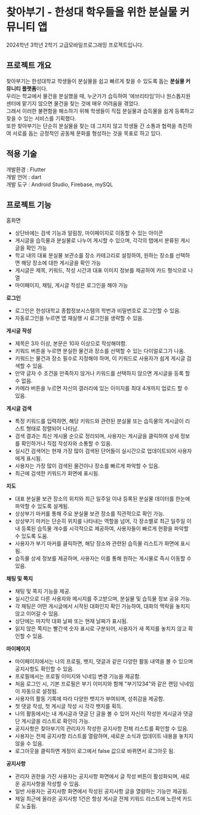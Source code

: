 # 찾아부기 - 한성대 학우들을 위한 분실물 커뮤니티 앱 

2024학년 3학년 2학기 고급모바일프로그래밍 프로젝트입니다.

## 프로젝트 개요

찾아부기는 한성대학교 학생들이 분실물을 쉽고 빠르게 찾을 수 있도록 돕는 **분실물 커뮤니티 플랫폼**이다.\
우리는 학교에서 물건을 분실했을 때, 누군가가 습득하여 ‘에브리타임’이나 원스톱지원센터에 맡기지 않으면 물건을 찾는 것에 매우 어려움을 겪었다.\
그래서 이러한 불편함을 해소하기 위해 학생들이 직접 분실물과 습득물을 쉽게 등록하고 찾을 수 있는 서비스를 기획했다.\
또한 찾아부기는 단순히 분실물을 찾는 데 그치지 않고 학생들 간 소통과 협력을 촉진하여 서로를 돕는 긍정적인 공동체 문화를 형성하는 것을 목표로 하고 있다.

## 적용 기술
개발환경 : Flutter\
개발 언어 : dart\
개발 도구 : Android Studio, Firebase, mySQL

## 프로젝트 기능
홈화면
- 상단바에는 검색 기능과 알림창, 마이페이지로 이동할 수 있는 아이콘
- 게시글을 습득물과 분실물로 나누어 게시할 수 있으며, 각각의 탭에서 분류된 게시글을 확인 가능
- 학교 내의 대표 분실물 보관소를 장소 카테고리로 설정하여, 원하는 장소를 선택하면 해당 장소에 대한 게시글을 확인 가능
- 게시글은 제목, 키워드, 작성 시간과 대표 이미지 정보를 제공하여 카드 형식으로 나열
- 마이페이지, 채팅, 게시글 작성은 로그인을 해야 가능

**로그인**
- 로그인은 한성대학교 종합정보시스템의 학번과 비밀번호로 로그인할 수 있음.
- 자동로그인을 누르면 앱 재실행 시 로그인을 생략할 수 있음.

**게시글 작성**
- 제목은 3자 이상, 본문은 10자 이상으로 작성해야함.
- 키워드 버튼을 누르면 분실한 물건과 장소를 선택할 수 있는 다이얼로그가 나옴.
- 키워드는 물건과 장소 필수로 지정해야 하며,  이 키워드로 사용자가 쉽게 게시글 검색할 수 있음.
- 만약 글자 수 조건을 만족하지 않거나 키워드를 선택하지 않으면 게시글을 등록 할 수 없음.
- 카메라 버튼을 누르면 자신의 갤러리에 있는 이미지를 최대 4개까지 업로드 할 수 있음.

**게시글 검색**
- 특정 키워드를 입력하면, 해당 키워드와 관련된 분실물 또는 습득물의 게시글이 리스트 형태로 정렬되어 나타남.
- 검색 결과는 최신 게시물 순으로 정리되며, 사용자는 게시글을 클릭하여 상세 정보를 확인하거나 직접 작성자와 소통할 수 있음.
- 실시간 검색어는 현재 가장 많이 검색된 단어들이 실시간으로 업데이트되어 사용자에게 표시됨.
- 사용자는 가장 많이 검색된 물건이나 장소를 빠르게 파악할 수 있음.
- 최근에 검색한 키워드가 화면에 표시됨.

**지도** 
- 대표 분실물 보관 장소의 위치와 최근 일주일 이내 등록된 분실물 데이터를 한눈에 파악할 수 있도록 설계됨.
- 상상부기 마커를 통해 주요 분실물 보관 장소를 직관적으로 확인 가능.
- 상상부기 마커는 단순히 위치를 나타내는 역할을 넘어, 각 장소별로 최근 일주일 이내 등록된 습득물 개수를 시각적으로 제공하여, 사용자들이 빠르게 현황을 파악할 수 있도록 도움.
- 사용자가 부기 마커를 클릭하면, 해당 장소와 관련된 습득물 리스트가 화면에 표시됨.
- 습득물 상세 정보를 제공하며, 사용자는 이를 통해 원하는 게시물로 즉시 이동할 수 있음.

**채팅 및 쪽지**
- 채팅 및 쪽지 기능을 제공.
- 실시간으로 다른 사용자와 메시지를 주고받으며, 분실물 및 습득물 정보 공유 가능.
- 각 채팅은 어떤 게시글에서 시작된 대화인지 확인 가능하여, 대화의 맥락을 놓치지 않고 이어갈 수 있음.
- 상단에는 마지막 대화 날짜 또는 현재 날짜가 표시됨.
- 읽지 않은 쪽지는 빨간색 숫자 표시로 구분되어, 사용자가 새 쪽지를 놓치지 않고 확인할 수 있음.

**마이페이지**
- 마이페이지에서는 나의 프로필, 뱃지, 댓글과 같은 다양한 활동 내역을 볼 수 있으며 공지사항도 확인할 수 있음.
- 프로필에서는 프로필 이미지와 닉네임 변경 기능을 제공함.
- 처음 로그인 시, 기본 프로필은 부기 이미지와 함께 "부기1234"와 같은 랜덤 닉네임이 자동으로 설정됨.
- 사용자의 활동 기록에 따라 다양한 뱃지가 부여되며, 성취감을 제공함.
- 첫 댓글 작성, 첫 게시글 작성 시 각각 뱃지를 획득.
- 나의 활동에서는 내 게시글과 댓글 단 글을 볼 수 있어 자신이 작성한 게시글과 댓글 단 게시글을 리스트로 확인이 가능.
- 공지사항은 찾아부기의 관리자가 작성한 공지사항 전체 리스트를 확인할 수 있음.
- 사용자는 전체 공지사항 리스트를 열람하며, 새로운 소식과 업데이트 내용을 놓치지 않을 수 있음.
- 로그아웃을 클릭하면 계정이 로그에서 false 값으로 바뀌면서 로그아웃 됨.

**공지사항**
- 관리자 권한을 가진 사용자는 공지사항 화면에서 글 작성 버튼이 활성화되며, 새로운 공지사항을 작성할 수 있음.
- 일반 사용자는 공지사항 화면에서 작성된 공지사항 글을 열람하는 기능만 제공됨.
- 제일 최근에 올라온 공지사항 1건은 항상 게시글 전체 키워드 리스트에 노란색 카드로 노출됨.
